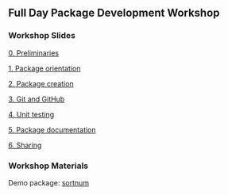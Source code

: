 Full Day Package Development Workshop
-------------------------------------

### Workshop Slides

[0. Preliminaries](0_preliminaries/index.html)

[1. Package orientation ](1_package_orientation/index.html)

[2. Package creation ](2_package_creation/index.html)

[3. Git and GitHub](3_git_and_github/index.html)

[4. Unit testing](4_testing/index.html)

[5. Package documentation](5_package_documentation/index.html)

[6. Sharing](6_share/index.html)

### Workshop Materials

Demo package: [sortnum](sortnum.zip)